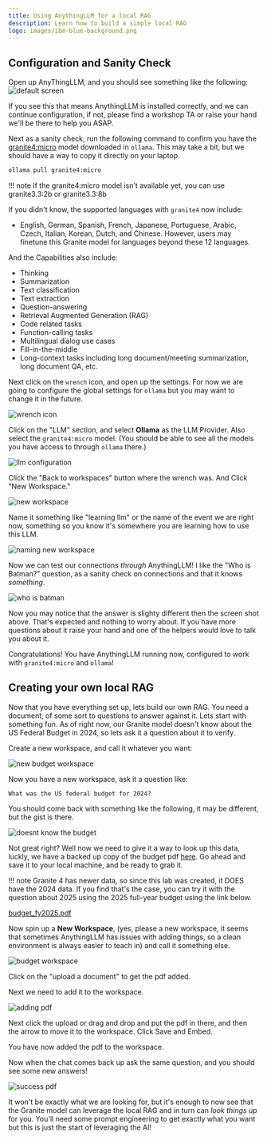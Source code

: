 ```yaml
---
title: Using AnythingLLM for a local RAG
description: Learn how to build a simple local RAG
logo: images/ibm-blue-background.png
---
```


## Configuration and Sanity Check

Open up AnyThingLLM, and you should see something like the following:
![default screen](../images/anythingllm_open_screen.png)

If you see this that means AnythingLLM is installed correctly, and we can continue configuration, if not, please find a workshop TA or
raise your hand we'll be there to help you ASAP.

Next as a sanity check, run the following command to confirm you have the [granite4:micro](https://ollama.com/library/granite4)
model downloaded in `ollama`. This may take a bit, but we should have a way to copy it directly on your laptop.

```bash
ollama pull granite4:micro
```
!!! note
    If the granite4:micro model isn't available yet, you can use granite3.3:2b or granite3.3:8b

If you didn't know, the supported languages with `granite4` now include:

- English, German, Spanish, French, Japanese, Portuguese, Arabic, Czech, Italian, Korean, Dutch, and Chinese. However, users may finetune this Granite model for languages beyond these 12 languages.

And the Capabilities also include:

- Thinking
- Summarization
- Text classification
- Text extraction
- Question-answering
- Retrieval Augmented Generation (RAG)
- Code related tasks
- Function-calling tasks
- Multilingual dialog use cases
- Fill-in-the-middle
- Long-context tasks including long document/meeting summarization, long document QA, etc.

Next click on the `wrench` icon, and open up the settings. For now we are going to configure the global settings for `ollama`
but you may want to change it in the future.

![wrench icon](../images/anythingllm_wrench_icon.png)

Click on the "LLM" section, and select **Ollama** as the LLM Provider. Also select the `granite4:micro` model. (You should be able to
see all the models you have access to through `ollama` there.)

![llm configuration](../images/anythingllm_llm_config.png)

Click the "Back to workspaces" button where the wrench was. And Click "New Workspace."

![new workspace](../images/anythingllm_new_workspace.png)

Name it something like "learning llm" or the name of the event we are right now, something so you know it's somewhere you are learning
how to use this LLM.

![naming new workspace](../images/anythingllm_naming_workspace.png)

Now we can test our connections _through_ AnythingLLM! I like the "Who is Batman?" question, as a sanity check on connections and that
it knows _something_.

![who is batman](../images/anythingllm_who_is_batman.png)

Now you may notice that the answer is slighty different then the screen shot above. That's expected and nothing to worry about. If
you have more questions about it raise your hand and one of the helpers would love to talk you about it.

Congratulations! You have AnythingLLM running now, configured to work with `granite4:micro` and `ollama`!

## Creating your own local RAG

Now that you have everything set up, lets build our own RAG. You need a document, of some sort to questions to answer against
it. Lets start with something fun. As of right now, our Granite model doesn't know about the US Federal Budget in 2024, so lets
ask it a question about it to verify.

Create a new workspace, and call it whatever you want:

![new budget workspace](../images/new_budget_workspace.png)

Now you have a new workspace, ask it a question like:

```
What was the US federal budget for 2024?
```

You should come back with something like the following, it may be different, but the gist is there.

![doesnt know the budget](../images/doent_know.png)

Not great right? Well now we need to give it a way to look up this data, luckly, we have a backed up
copy of the budget pdf [here](https://github.com/user-attachments/files/18510560/budget_fy2024.pdf).
Go ahead and save it to your local machine, and be ready to grab it.

!!! note
    Granite 4 has newer data, so since this lab was created, it DOES have the 2024 data.  If you find that's the case, you can try it with the question about 2025 using the 2025 full-year budget using the link below. 

[budget_fy2025.pdf](https://www.whitehouse.gov/wp-content/uploads/2024/03/budget_fy2025.pdf)

Now spin up a **New Workspace**, (yes, please a new workspace, it seems that sometimes AnythingLLM has
issues with adding things, so a clean environment is always easier to teach in) and call it
something else.

![budget workspace](../images/budget_workspace.png)

Click on the "upload a document" to get the pdf added.

Next we need to add it to the workspace.

![adding pdf](../images/adding_pdf.png)

Next click the upload or drag and drop and put the pdf in there, and then the arrow to move it to the
workspace. Click Save and Embed.

You have now added the pdf to the workspace.

Now when the chat comes back up ask the same question, and you should see some new answers!

![success pdf](../images/success.png)

It won't be exactly what we are looking for, but it's enough to now see that the Granite model can
leverage the local RAG and in turn can _look things up_ for you. You'll need some prompt engineering
to get exactly what you want but this is just the start of leveraging the AI!

<script data-goatcounter="https://tracker.asgharlabs.io/count"
        async src="//tracker.asgharlabs.io/count.js"></script>
